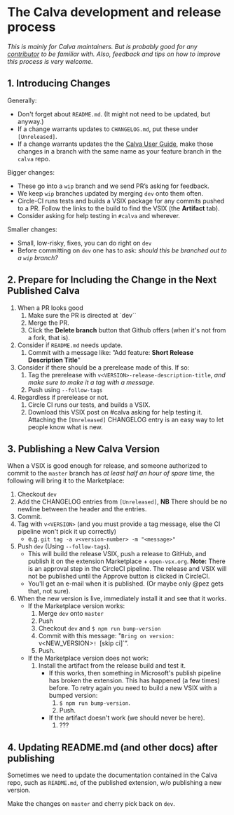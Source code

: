 # The Calva development and release process

_This is mainly for Calva maintainers. But is probably good for any [contributor](https://github.com/BetterThanTomorrow/calva/wiki/How-to-Contribute) to be familiar with. Also, feedback and tips on how to improve this process is very welcome._

## 1. Introducing Changes

Generally:

* Don't forget about `README.md`. (It might not need to be updated, but anyway.)
* If a change warrants updates to `CHANGELOG.md`, put these under `[Unreleased]`.
* If a change warrants updates the the [Calva User Guide](https://github.com/BetterThanTomorrow/calva-docs), make those changes in a branch with the same name as your feature branch in the `calva` repo.

Bigger changes:

* These go into a `wip` branch and we send PR’s asking for feedback.
* We keep `wip` branches updated by merging  `dev` onto them often.
* Circle-CI runs tests and builds a VSIX package for any commits pushed to a PR. Follow the links to the build to find the VSIX (the **Artifact** tab).
* Consider asking for help testing in `#calva` and wherever.

Smaller changes:

* Small, low-risky, fixes, you can do right on `dev`
* Before committing on `dev` one has to ask: _should this be branched out to a `wip` branch?_

## 2. Prepare for Including the Change in the Next Published Calva

1. When a PR looks good
   1. Make sure the PR is directed at `dev``
   1. Merge the PR.
   1. Click the **Delete branch** button that Github offers (when it's not from a fork, that is).
1. Consider if `README.md` needs update.
   1. Commit with a message like: ”Add feature: **Short Release Description Title**"
1. Consider if there should be a prerelease made of this. If so:
   1. Tag the prerelease with `v<VERSION>-release-description-title`, _and make sure to make it a tag with a message_.
   1. Push using `--follow-tags`
1. Regardless if prerelease or not.
   1. Circle CI runs our tests, and builds a VSIX.
   1. Download this VSIX post on #calva asking for help testing it. Attaching the `[Unreleased]` CHANGELOG entry is an easy way to let people know what is new.


## 3. Publishing a New Calva Version

When a VSIX is good enough for release, and someone authorized to commit to the `master` branch has _at least half an hour of spare time_, the following will bring it to the Marketplace:

1. Checkout `dev`
1. Add the CHANGELOG entries from `[Unreleased]`, **NB** There should be no newline between the header and the entries.
1. Commit.
1. Tag with `v<VERSION>` (and you must provide a tag message, else the CI pipeline won't pick it up correctly)
   * e.g. `git tag -a v<version-number> -m "<message>"`
1. Push `dev` (Using `--follow-tags`).
   * This will build the release VSIX, push a release to GitHub, and publish it on the extension Marketplace + `open-vsx.org`. **Note:** There is an approval step in the CircleCI pipeline. The release and VSIX will not be published until the Approve button is clicked in CircleCI.
   * You'll get an e-mail when it is published. (Or maybe only @pez gets that, not sure).
1. When the new version is live, immediately install it and see that it works.
   * If the Marketplace version works:
     1. Merge `dev` onto `master`
     1. Push
     1. Checkout `dev` and `$ npm run bump-version`
     1. Commit with this message: "`Bring on version: `v<NEW_VERSION>`! `[skip ci]`”.
     1. Push.
   * If the Marketplace version does not work:
     1. Install the artifact from the release build and test it.
        * If this works, then something in Microsoft's publish pipeline has broken the extension. This has happened (a few times) before. To retry again you need to build a new VSIX with a bumped version:
          1. `$ npm run bump-version`.
          1. Push.
        * If the artifact doesn't work (we should never be here).
          1. ???

## 4. Updating README.md (and other docs) after publishing

Sometimes we need to update the documentation contained in the Calva repo, such as `README.md`, of the published extension, w/o publishing a new version.

Make the changes on `master` and cherry pick back on `dev`.
